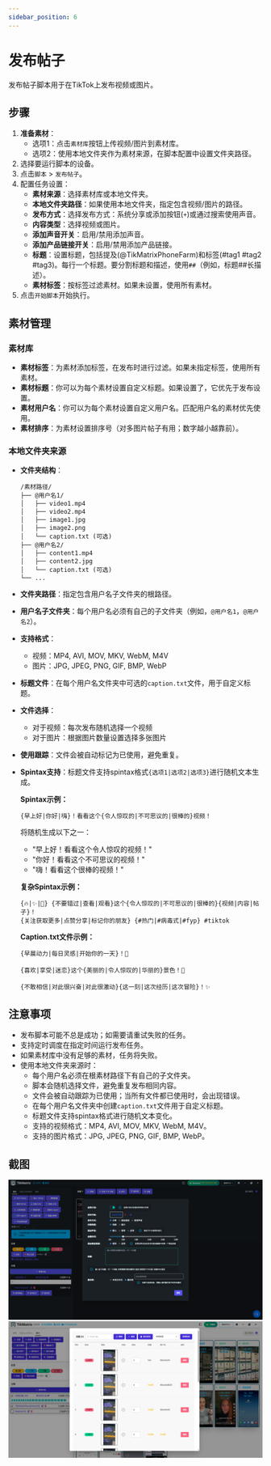 ```yaml
---
sidebar_position: 6
---
```


# 发布帖子

发布帖子脚本用于在TikTok上发布视频或图片。

## 步骤

1. **准备素材**：
   - 选项1：点击`素材库`按钮上传视频/图片到素材库。
   - 选项2：使用本地文件夹作为素材来源，在脚本配置中设置文件夹路径。
2. 选择要运行脚本的设备。
3. 点击`脚本` > `发布帖子`。
4. 配置任务设置：
    - **素材来源**：选择素材库或本地文件夹。
    - **本地文件夹路径**：如果使用本地文件夹，指定包含视频/图片的路径。
    - **发布方式**：选择发布方式：系统分享或添加按钮(`+`)或通过搜索使用声音。
    - **内容类型**：选择视频或图片。
    - **添加声音开关**：启用/禁用添加声音。
    - **添加产品链接开关**：启用/禁用添加产品链接。
    - **标题**：设置标题，包括提及(@TikMatrixPhoneFarm)和标签(#tag1 #tag2 #tag3)。每行一个标题。要分割标题和描述，使用`##`（例如，标题##长描述）。
    - **素材标签**：按标签过滤素材。如果未设置，使用所有素材。
5. 点击`开始脚本`开始执行。

## 素材管理

### 素材库

- **素材标签**：为素材添加标签，在发布时进行过滤。如果未指定标签，使用所有素材。
- **素材标题**：你可以为每个素材设置自定义标题。如果设置了，它优先于发布设置。
- **素材用户名**：你可以为每个素材设置自定义用户名。匹配用户名的素材优先使用。
- **素材排序**：为素材设置排序号（对多图片帖子有用；数字越小越靠前）。

### 本地文件夹来源

- **文件夹结构**：

  ```text
  /素材路径/
  ├── @用户名1/
  │   ├── video1.mp4
  │   ├── video2.mp4
  │   ├── image1.jpg
  │   ├── image2.png
  │   └── caption.txt (可选)
  ├── @用户名2/
  │   ├── content1.mp4
  │   ├── content2.jpg
  │   └── caption.txt (可选)
  └── ...
  ```

- **文件夹路径**：指定包含用户名子文件夹的根路径。
- **用户名子文件夹**：每个用户名必须有自己的子文件夹（例如，`@用户名1`，`@用户名2`）。
- **支持格式**：
  - 视频：MP4, AVI, MOV, MKV, WebM, M4V
  - 图片：JPG, JPEG, PNG, GIF, BMP, WebP
- **标题文件**：在每个用户名文件夹中可选的`caption.txt`文件，用于自定义标题。
- **文件选择**：
  - 对于视频：每次发布随机选择一个视频
  - 对于图片：根据图片数量设置选择多张图片
- **使用跟踪**：文件会被自动标记为已使用，避免重复。
- **Spintax支持**：标题文件支持spintax格式`{选项1|选项2|选项3}`进行随机文本生成。

  **Spintax示例：**

  ```text
  {早上好|你好|嗨}！看看这个{令人惊叹的|不可思议的|很棒的}视频！
  ```

  将随机生成以下之一：
  - "早上好！看看这个令人惊叹的视频！"
  - "你好！看看这个不可思议的视频！"
  - "嗨！看看这个很棒的视频！"

  **复杂Spintax示例：**

  ```text
  {🔥|✨|🎉} {不要错过|查看|观看}这个{令人惊叹的|不可思议的|很棒的}{视频|内容|帖子}！ 
  {关注获取更多|点赞分享|标记你的朋友} {#热门|#病毒式|#fyp} #tiktok
  ```

  **Caption.txt文件示例：**

  ```text
  {早晨动力|每日灵感|开始你的一天}！💪
  
  {喜欢|享受|迷恋}这个{美丽的|令人惊叹的|华丽的}景色！🌅
  
  {不敢相信|对此很兴奋|对此很激动}{这一刻|这次经历|这次冒险}！✨
  ```

## 注意事项

- 发布脚本可能不总是成功；如需要请重试失败的任务。
- 支持定时调度在指定时间运行发布任务。
- 如果素材库中没有足够的素材，任务将失败。
- 使用本地文件夹来源时：
  - 每个用户名必须在根素材路径下有自己的子文件夹。
  - 脚本会随机选择文件，避免重复发布相同内容。
  - 文件会被自动跟踪为已使用；当所有文件都已使用时，会出现错误。
  - 在每个用户名文件夹中创建`caption.txt`文件用于自定义标题。
  - 标题文件支持spintax格式进行随机文本变化。
  - 支持的视频格式：MP4, AVI, MOV, MKV, WebM, M4V。
  - 支持的图片格式：JPG, JPEG, PNG, GIF, BMP, WebP。

## 截图

![发布帖子](../img/post.png)
![素材库](../img/material.png)
